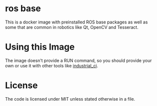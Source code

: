 # ros base

This is a docker image with preinstalled ROS base packages as well as some that are common in robotics like Qt, OpenCV and Tesseract.

# Using this Image

The image doesn't provide a RUN command, so you should provide your own or use it with other tools like [industrial\_ci](https://github.com/ros-industrial/industrial_ci).

# License

The code is licensed under MIT unless stated otherwise in a file.

